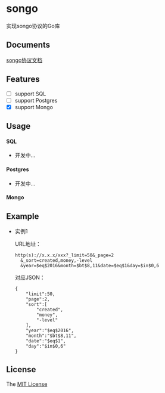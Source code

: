 # songo

实现songo协议的Go库

## Documents

[songo协议文档](https://github.com/suboat/songo/blob/master/desc.md)

## Features

- [ ] support SQL
- [ ] support Postgres
- [x] support Mongo

## Usage

#### SQL

* 开发中...

#### Postgres

* 开发中...

#### Mongo

## Example
* 实例1

  URL地址：
  ```
  http(s)://x.x.x/xxx?_limit=50&_page=2
    &_sort=created,money,-level
    &year=$eq$2016&month=$bt$8,11&date=$eq$1&day=$in$0,6
  ```
  对应JSON：
  ```
  {
      "limit":50,
      "page":2,
      "sort":[
          "created",
          "money",
          "-level"
      ],
      "year":"$eq$2016",
      "month":"$bt$8,11",
      "date":"$eq$1",
      "day":"$in$0,6"
  }
  ```

## License

The [MIT License](https://github.com/WindomZ/songo/blob/master/LICENSE)
